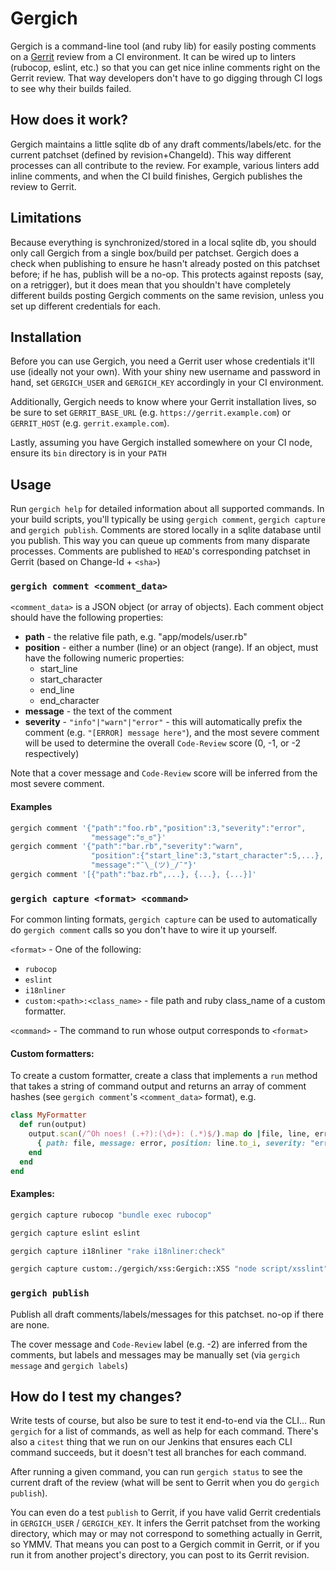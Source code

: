# Gergich

Gergich is a command-line tool (and ruby lib) for easily posting comments
on a [Gerrit](https://www.gerritcodereview.com/) review from a CI
environment. It can be wired up to linters (rubocop, eslint, etc.) so that
you can get nice inline comments right on the Gerrit review. That way
developers don't have to go digging through CI logs to see why their
builds failed.

## How does it work?

Gergich maintains a little sqlite db of any draft comments/labels/etc.
for the current patchset (defined by revision+ChangeId). This way
different processes can all contribute to the review. For example,
various linters add inline comments, and when the CI build finishes,
Gergich publishes the review to Gerrit.

## Limitations

Because everything is synchronized/stored in a local sqlite db, you
should only call Gergich from a single box/build per patchset. Gergich
does a check when publishing to ensure he hasn't already posted on this
patchset before; if he has, publish will be a no-op. This protects
against reposts (say, on a retrigger), but it does mean that you shouldn't
have completely different builds posting Gergich comments on the same
revision, unless you set up different credentials for each.

## Installation

Before you can use Gergich, you need a Gerrit user whose credentials it'll
use (ideally not your own). With your shiny new username and password in
hand, set `GERGICH_USER` and `GERGICH_KEY` accordingly in your CI
environment.

Additionally, Gergich needs to know where your Gerrit installation
lives, so be sure to set `GERRIT_BASE_URL` (e.g.
`https://gerrit.example.com`) or `GERRIT_HOST` (e.g. `gerrit.example.com`).

Lastly, assuming you have Gergich installed somewhere on your CI node,
ensure its `bin` directory is in your `PATH`

## Usage

Run `gergich help` for detailed information about all supported commands.
In your build scripts, you'll typically be using `gergich comment`,
`gergich capture` and `gergich publish`. Comments are stored locally in a
sqlite database until you publish. This way you can queue up comments from
many disparate processes. Comments are published to `HEAD`'s corresponding
patchset in Gerrit (based on Change-Id + `<sha>`)

### `gergich comment <comment_data>`

`<comment_data>` is a JSON object (or array of objects). Each comment
object should have the following properties:

* **path** - the relative file path, e.g. "app/models/user.rb"
* **position** - either a number (line) or an object (range). If an object,
  must have the following numeric properties:
  * start_line
  * start_character
  * end_line
  * end_character
* **message** - the text of the comment
* **severity** - `"info"|"warn"|"error"` - this will automatically prefix
  the comment (e.g. `"[ERROR] message here"`), and the most severe comment
  will be used to determine the overall `Code-Review` score (0, -1, or -2
  respectively)

Note that a cover message and `Code-Review` score will be inferred from the
most severe comment.

#### Examples

```bash
gergich comment '{"path":"foo.rb","position":3,"severity":"error",
                  "message":"ಠ_ಠ"}'
gergich comment '{"path":"bar.rb","severity":"warn",
                  "position":{"start_line":3,"start_character":5,...},
                  "message":"¯\_(ツ)_/¯"}'
gergich comment '[{"path":"baz.rb",...}, {...}, {...}]'
```

### `gergich capture <format> <command>`

For common linting formats, `gergich capture` can be used to automatically
do `gergich comment` calls so you don't have to wire it up yourself.

`<format>` - One of the following:

* `rubocop`
* `eslint`
* `i18nliner`
* `custom:<path>:<class_name>` - file path and ruby class_name of a custom
  formatter.

`<command>` - The command to run whose output corresponds to `<format>`

#### Custom formatters:

To create a custom formatter, create a class that implements a `run`
method that takes a string of command output and returns an array of
comment hashes (see `gergich comment`'s `<comment_data>` format), e.g.

```ruby
class MyFormatter
  def run(output)
    output.scan(/^Oh noes! (.+?):(\d+): (.*)$/).map do |file, line, error|
      { path: file, message: error, position: line.to_i, severity: "error" }
    end
  end
end
```

#### Examples:

```bash
gergich capture rubocop "bundle exec rubocop"

gergich capture eslint eslint

gergich capture i18nliner "rake i18nliner:check"

gergich capture custom:./gergich/xss:Gergich::XSS "node script/xsslint"
```

### `gergich publish`

Publish all draft comments/labels/messages for this patchset. no-op if
there are none.

The cover message and `Code-Review` label (e.g. -2) are inferred from the
comments, but labels and messages may be manually set (via `gergich
message` and `gergich labels`)

## How do I test my changes?

Write tests of course, but also be sure to test it end-to-end via the
CLI... Run `gergich` for a list of commands, as well as help for each
command. There's also a `citest` thing that we run on our Jenkins that
ensures each CLI command succeeds, but it doesn't test all branches for
each command.

After running a given command, you can run `gergich status` to see the
current draft of the review (what will be sent to Gerrit when you do
`gergich publish`).

You can even do a test `publish` to Gerrit, if you have valid Gerrit
credentials in `GERGICH_USER` / `GERGICH_KEY`. It infers the Gerrit patchset
from the working directory, which may or may not correspond to something
actually in Gerrit, so YMMV. That means you can post to a Gergich commit
in Gerrit, or if you run it from another project's directory, you can post
to its Gerrit revision.
